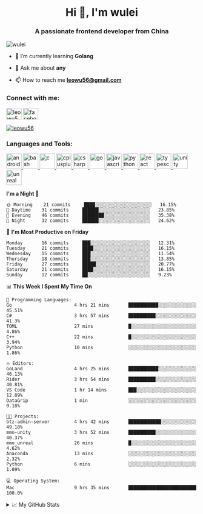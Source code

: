 <h1 align="center">Hi 👋, I'm wulei</h1>
<h3 align="center">A passionate frontend developer from China</h3>

<p align="left"> <img src="https://komarev.com/ghpvc/?username=wulei&label=Profile%20views&color=0e75b6&style=flat" alt="wulei" /> </p>



- 🌱 I’m currently learning **Golang**

- 💬 Ask me about **any**

- 📫 How to reach me **leowu56@gmail.com**


<h3 align="left">Connect with me:</h3>
<p align="left">
<a href="https://twitter.com/leowu56" target="blank"><img align="center" src="https://cdn.jsdelivr.net/npm/simple-icons@3.0.1/icons/twitter.svg" alt="leowu56" height="30" width="40" /></a>
<a href="https://fb.com/facebook.com/leowu056" target="blank"><img align="center" src="https://cdn.jsdelivr.net/npm/simple-icons@3.0.1/icons/facebook.svg" alt="facebook.com/leowu056" height="30" width="40" /></a>
</p>

<p align="left"> <a href="https://twitter.com/leowu56" target="blank"><img src="https://img.shields.io/twitter/follow/leowu56?logo=twitter&style=for-the-badge" alt="leowu56" /></a> </p>

<h3 align="left">Languages and Tools:</h3>
<p align="left"> <a href="https://developer.android.com" target="_blank"> <img src="https://devicons.github.io/devicon/devicon.git/icons/android/android-original-wordmark.svg" alt="android" width="40" height="40"/> </a> <a href="https://www.gnu.org/software/bash/" target="_blank"> <img src="https://www.vectorlogo.zone/logos/gnu_bash/gnu_bash-icon.svg" alt="bash" width="40" height="40"/> </a> <a href="https://www.cprogramming.com/" target="_blank"> <img src="https://devicons.github.io/devicon/devicon.git/icons/c/c-original.svg" alt="c" width="40" height="40"/> </a> <a href="https://www.w3schools.com/cpp/" target="_blank"> <img src="https://devicons.github.io/devicon/devicon.git/icons/cplusplus/cplusplus-original.svg" alt="cplusplus" width="40" height="40"/> </a> <a href="https://www.w3schools.com/cs/" target="_blank"> <img src="https://devicons.github.io/devicon/devicon.git/icons/csharp/csharp-original.svg" alt="csharp" width="40" height="40"/> </a> <a href="https://golang.org" target="_blank"> <img src="https://devicons.github.io/devicon/devicon.git/icons/go/go-original.svg" alt="go" width="40" height="40"/> </a> <a href="https://developer.mozilla.org/en-US/docs/Web/JavaScript" target="_blank"> <img src="https://devicons.github.io/devicon/devicon.git/icons/javascript/javascript-original.svg" alt="javascript" width="40" height="40"/> </a> <a href="https://www.python.org" target="_blank"> <img src="https://devicons.github.io/devicon/devicon.git/icons/python/python-original.svg" alt="python" width="40" height="40"/> </a> <a href="https://reactjs.org/" target="_blank"> <img src="https://devicons.github.io/devicon/devicon.git/icons/react/react-original-wordmark.svg" alt="react" width="40" height="40"/> </a> <a href="https://www.typescriptlang.org/" target="_blank"> <img src="https://devicons.github.io/devicon/devicon.git/icons/typescript/typescript-original.svg" alt="typescript" width="40" height="40"/> </a> <a href="https://unity.com/" target="_blank"> <img src="https://www.vectorlogo.zone/logos/unity3d/unity3d-icon.svg" alt="unity" width="40" height="40"/> </a> <a href="https://unrealengine.com/" target="_blank"> <img src="https://raw.githubusercontent.com/kenangundogan/fontisto/036b7eca71aab1bef8e6a0518f7329f13ed62f6b/icons/svg/brand/unreal-engine.svg" alt="unreal" width="40" height="40"/> </a> </p>


<!--START_SECTION:waka-->
**I'm a Night 🦉** 

```text
🌞 Morning    21 commits     ████░░░░░░░░░░░░░░░░░░░░░   16.15% 
🌆 Daytime    31 commits     ██████░░░░░░░░░░░░░░░░░░░   23.85% 
🌃 Evening    46 commits     ████████░░░░░░░░░░░░░░░░░   35.38% 
🌙 Night      32 commits     ██████░░░░░░░░░░░░░░░░░░░   24.62%

```
📅 **I'm Most Productive on Friday** 

```text
Monday       16 commits     ███░░░░░░░░░░░░░░░░░░░░░░   12.31% 
Tuesday      21 commits     ████░░░░░░░░░░░░░░░░░░░░░   16.15% 
Wednesday    15 commits     ███░░░░░░░░░░░░░░░░░░░░░░   11.54% 
Thursday     18 commits     ███░░░░░░░░░░░░░░░░░░░░░░   13.85% 
Friday       27 commits     █████░░░░░░░░░░░░░░░░░░░░   20.77% 
Saturday     21 commits     ████░░░░░░░░░░░░░░░░░░░░░   16.15% 
Sunday       12 commits     ██░░░░░░░░░░░░░░░░░░░░░░░   9.23%

```


📊 **This Week I Spent My Time On** 

```text
💬 Programming Languages: 
Go                       4 hrs 21 mins       ███████████░░░░░░░░░░░░░░   45.51% 
C#                       3 hrs 57 mins       ██████████░░░░░░░░░░░░░░░   41.3% 
TOML                     27 mins             █░░░░░░░░░░░░░░░░░░░░░░░░   4.86% 
C++                      22 mins             █░░░░░░░░░░░░░░░░░░░░░░░░   3.94% 
Python                   10 mins             ░░░░░░░░░░░░░░░░░░░░░░░░░   1.86%

🔥 Editors: 
GoLand                   4 hrs 25 mins       ███████████░░░░░░░░░░░░░░   46.13% 
Rider                    3 hrs 54 mins       ██████████░░░░░░░░░░░░░░░   40.81% 
VS Code                  1 hr 14 mins        ███░░░░░░░░░░░░░░░░░░░░░░   12.89% 
DataGrip                 1 min               ░░░░░░░░░░░░░░░░░░░░░░░░░   0.18%

🐱‍💻 Projects: 
btz-admin-server         4 hrs 42 mins       ████████████░░░░░░░░░░░░░   49.18% 
mmo-unity                3 hrs 52 mins       ██████████░░░░░░░░░░░░░░░   40.37% 
mmo_unreal               26 mins             █░░░░░░░░░░░░░░░░░░░░░░░░   4.62% 
Anaconda                 13 mins             ░░░░░░░░░░░░░░░░░░░░░░░░░   2.32% 
Python                   6 mins              ░░░░░░░░░░░░░░░░░░░░░░░░░   1.09%

💻 Operating System: 
Mac                      9 hrs 35 mins       █████████████████████████   100.0%

```


<!--END_SECTION:waka-->


<!--[![wulei's wakatime stats](https://github-readme-stats.vercel.app/api/wakatime?username=leowu56)](https://github.com/anuraghazra/github-readme-stats)-->


<details>
<summary>📈 My GitHub Stats</summary>
  
<!--<p><img align="left" src="https://github-readme-stats.vercel.app/api/top-langs?username=wulei&show_icons=true&locale=en&layout=compact" alt="wulei" /></p>-->

<p>&nbsp;<img align="center" src="https://github-readme-stats.vercel.app/api?username=wulei&show_icons=true&locale=en" alt="wulei" /></p>

</details>

